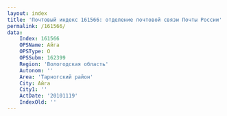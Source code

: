 ```yaml
---
layout: index
title: 'Почтовый индекс 161566: отделение почтовой связи Почты России'
permalink: /161566/
data:
    Index: 161566
    OPSName: Айга
    OPSType: О
    OPSSubm: 162399
    Region: 'Вологодская область'
    Autonom: ''
    Area: 'Тарногский район'
    City: Айга
    City1: ''
    ActDate: '20101119'
    IndexOld: ''
---
```

